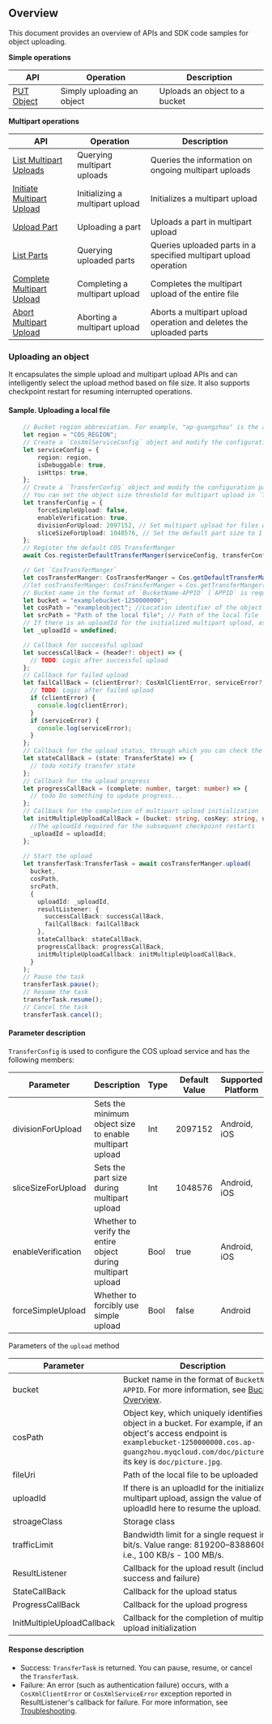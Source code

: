 ## Overview

This document provides an overview of APIs and SDK code samples for object uploading.

**Simple operations**

| API | Operation | Description |
| ------------------------------------------------------------ | -------------- | ----------------------------------------- |
| [PUT Object](https://www.tencentcloud.com/document/product/436/7749) | Simply uploading an object | Uploads an object to a bucket |

**Multipart operations**

| API | Operation | Description |
| ------------------------------------------------------------ | -------------- | ------------------------------------ |
| [List Multipart Uploads](https://www.tencentcloud.com/document/product/436/7736) | Querying multipart uploads | Queries the information on ongoing multipart uploads |
| [Initiate Multipart Upload](https://www.tencentcloud.com/document/product/436/7746) | Initializing a multipart upload | Initializes a multipart upload |
| [Upload Part](https://www.tencentcloud.com/document/product/436/7750) | Uploading a part | Uploads a part in multipart upload |
| [List Parts](https://www.tencentcloud.com/document/product/436/7747) | Querying uploaded parts | Queries uploaded parts in a specified multipart upload operation |
| [Complete Multipart Upload](https://www.tencentcloud.com/document/product/436/7742) | Completing a multipart upload | Completes the multipart upload of the entire file |
| [Abort Multipart Upload](https://www.tencentcloud.com/document/product/436/7740) | Aborting a multipart upload | Aborts a multipart upload operation and deletes the uploaded parts |

### Uploading an object

It encapsulates the simple upload and multipart upload APIs and can intelligently select the upload method based on file size. It also supports checkpoint restart for resuming interrupted operations.

#### Sample. Uploading a local file

```ts
    // Bucket region abbreviation. For example, "ap-guangzhou" is the abbreviation of the Guangzhou region
    let region = "COS_REGION";
    // Create a `CosXmlServiceConfig` object and modify the configuration parameters as needed
    let serviceConfig = {
        region: region,
        isDebuggable: true,
        isHttps: true,
    };
    // Create a `TransferConfig` object and modify the configuration parameters as needed
    // You can set the object size threshold for multipart upload in `TransferConfig`. By default, the system automatically executes multipart upload for files whose sizes are greater than or equal to 2 MB. You can use the following code to change the threshold:
    let transferConfig = {
        forceSimpleUpload: false,
        enableVerification: true,
        divisionForUpload: 2097152, // Set multipart upload for files whose sizes are greater than or equal to 2 MB
        sliceSizeForUpload: 1048576, // Set the default part size to 1 MB
    };
    // Register the default COS TransferManger
    await Cos.registerDefaultTransferManger(serviceConfig, transferConfig);

    // Get `CosTransferManger`
    let cosTransferManger: CosTransferManger = Cos.getDefaultTransferManger();
    //let cosTransferManger: CosTransferManger = Cos.getTransferManger(newRegion);
    // Bucket name in the format of `BucketName-APPID` (`APPID` is required), which can be viewed in the COS console at https://console.cloud.tencent.com/cos5/bucket.
    let bucket = "examplebucket-1250000000";
    let cosPath = "exampleobject"; //Location identifier of the object in the bucket, i.e., the object key
    let srcPath = "Path of the local file"; // Path of the local file
    // If there is an uploadId for the initialized multipart upload, assign the value of uploadId here to resume the upload. Otherwise, assign `undefined`.
    let _uploadId = undefined;

    // Callback for successful upload
    let successCallBack = (header?: object) => {
      // TODO: Logic after successful upload
    };
    // Callback for failed upload
    let failCallBack = (clientError?: CosXmlClientError, serviceError?: CosXmlServiceError) => {
      // TODO: Logic after failed upload
      if (clientError) {
        console.log(clientError);
      }
      if (serviceError) {
        console.log(serviceError);
      }
    };
    // Callback for the upload status, through which you can check the task process
    let stateCallBack = (state: TransferState) => {
      // todo notify transfer state
    };
    // Callback for the upload progress
    let progressCallBack = (complete: number, target: number) => {
      // todo Do something to update progress...
    };
    // Callback for the completion of multipart upload initialization
    let initMultipleUploadCallBack = (bucket: string, cosKey: string, uploadId: string) => {
      //The uploadId required for the subsequent checkpoint restarts
      _uploadId = uploadId;
    };
    
    // Start the upload
    let transferTask:TransferTask = await cosTransferManger.upload(
      bucket,
      cosPath,
      srcPath,
      {
        uploadId: _uploadId,
        resultListener: {
          successCallBack: successCallBack,
          failCallBack: failCallBack
        },
        stateCallback: stateCallBack,
        progressCallback: progressCallBack,
        initMultipleUploadCallback: initMultipleUploadCallBack,
      }
    );
    // Pause the task
    transferTask.pause();
    // Resume the task
    transferTask.resume();
    // Cancel the task
    transferTask.cancel();
```

#### Parameter description

`TransferConfig` is used to configure the COS upload service and has the following members:

| Parameter  | Description | Type | Default Value | Supported Platform |
| ---------- | ------------------------------------------------------------ | ------ | ------ |------ |
| divisionForUpload | Sets the minimum object size to enable multipart upload | Int | 2097152 | Android, iOS |
| sliceSizeForUpload | Sets the part size during multipart upload  | Int | 1048576 | Android, iOS |
| enableVerification | Whether to verify the entire object during multipart upload | Bool | true | Android, iOS |
| forceSimpleUpload | Whether to forcibly use simple upload | Bool | false | Android |

Parameters of the `upload` method

| Parameter | Description | Type | Required |
| ---------- | ------------------------------------------------------------ | ------ | ------ |
| bucket    | Bucket name in the format of `BucketName-APPID`. For more information, see [Bucket Overview](https://intl.cloud.tencent.com/document/product/436/13312). | String | Yes |
| cosPath | Object key, which uniquely identifies an object in a bucket. For example, if an object's access endpoint is `examplebucket-1250000000.cos.ap-guangzhou.myqcloud.com/doc/picture.jpg`, its key is `doc/picture.jpg`. | String | Yes |
| fileUri | Path of the local file to be uploaded | String | Yes |
| uploadId | If there is an uploadId for the initialized multipart upload, assign the value of uploadId here to resume the upload. | String | No |
| stroageClass | Storage class | String | No |
| trafficLimit | Bandwidth limit for a single request in bit/s. Value range: 819200–838860800, i.e., 100 KB/s - 100 MB/s. | Int | No |
| ResultListener | Callback for the upload result (including success and failure) | ResultListener | No |
| StateCallBack | Callback for the upload status | StateCallBack | No |
| ProgressCallBack | Callback for the upload progress | ProgressCallBack | No |
| InitMultipleUploadCallback | Callback for the completion of multipart upload initialization | InitMultipleUploadCallback | No |

#### Response description

- Success: `TransferTask` is returned. You can pause, resume, or cancel the `TransferTask`.
- Failure: An error (such as authentication failure) occurs, with a `CosXmlClientError` or `CosXmlServiceError` exception reported in ResultListener's callback for failure. For more information, see [Troubleshooting](https://www.tencentcloud.com/document/product/436/53970).
